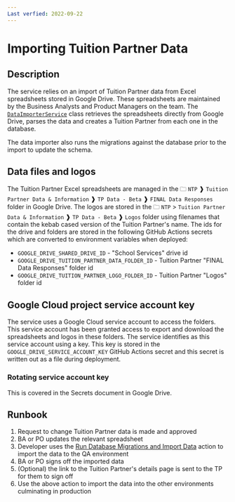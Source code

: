 ```yaml
---
Last verfied: 2022-09-22
---
```


# Importing Tuition Partner Data

## Description

The service relies on an import of Tuition Partner data from Excel spreadsheets stored in Google Drive. These spreadsheets are maintained by the Business Analysts and Product Managers on the team. The [`DataImporterService`](/Infrastructure/DataImporterService.cs) class retrieves the spreadsheets directly from Google Drive, parses the data and creates a Tuition Partner from each one in the database.

The data importer also runs the migrations against the database prior to the import to update the schema.

## Data files and logos

The Tuition Partner Excel spreadsheets are managed in the 🗀 `NTP` ❱ `Tuition Partner Data & Information` ❱ `TP Data - Beta` ❱ `FINAL Data Responses` folder in Google Drive. The logos are stored in the 🗀 `NTP` > `Tuition Partner Data & Information` ❱ `TP Data - Beta` ❱ `Logos` folder using filenames that contain the kebab cased version of the Tuition Partner's name. The ids for the drive and folders are stored in the following GitHub Actions secrets which are converted to environment variables when deployed:

- `GOOGLE_DRIVE_SHARED_DRIVE_ID` - "School Services" drive id
- `GOOGLE_DRIVE_TUITION_PARTNER_DATA_FOLDER_ID` - Tuition Partner "FINAL Data Responses" folder id
- `GOOGLE_DRIVE_TUITION_PARTNER_LOGO_FOLDER_ID` - Tuition Partner "Logos" folder id

## Google Cloud project service account key

The service uses a Google Cloud service account to access the folders. This service account has been granted access to export and download the spreadsheets and logos in these folders. The service identifies as this service account using a key. This key is stored in the `GOOGLE_DRIVE_SERVICE_ACCOUNT_KEY` GitHub Actions secret and this secret is written out as a file during deployment.

### Rotating service account key

This is covered in the Secrets document in Google Drive.

## Runbook

1. Request to change Tuition Partner data is made and approved
2. BA or PO updates the relevant spreadsheet
3. Developer uses the [Run Database Migrations and Import Data](/.github/workflows/import-data.yml) action to import the data to the QA environment
4. BA or PO signs off the imported data
5. (Optional) the link to the Tuition Partner's details page is sent to the TP for them to sign off
6. Use the above action to import the data into the other environments culminating in production
